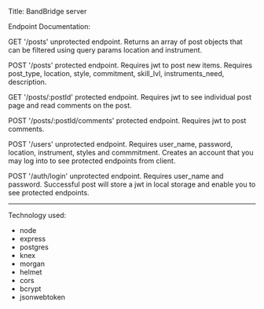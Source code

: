 Title: BandBridge server

Endpoint Documentation:

GET '/posts' unprotected endpoint. Returns an array of post objects that can be filtered using query params location and instrument.

POST '/posts' protected endpoint. Requires jwt to post new items. Requires post_type, location, style, commitment, skill_lvl, instruments_need, description.

GET '/posts/:postId' protected endpoint. Requires jwt to see individual post page and read comments on the post.

POST '/posts/:postId/comments' protected endpoint. Requires jwt to post comments.

POST '/users' unprotected endpoint. Requires user_name, password, location, instrument, styles and commmitment. Creates an account that you may log into to see protected endpoints from client.

POST '/auth/login' unprotected endpoint. Requires user_name and password. Successful post will store a jwt in local storage and enable you to see protected endpoints.

------------------------------------------------------------------------------------

Technology used:
* node
* express
* postgres
* knex
* morgan
* helmet
* cors
* bcrypt
* jsonwebtoken

